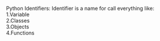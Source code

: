 Python Identifiers:
Identifier is a name for call everything like:  
 1.Variable  
 2.Classes  
 3.Objects  
 4.Functions  

